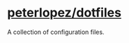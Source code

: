 # [peterlopez/dotfiles](https://github.com/peterlopez/dotfiles)

A collection of configuration files.
